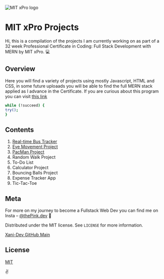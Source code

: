 
![MIT xPro logo](https://user-images.githubusercontent.com/71361700/111552144-1ab6ee00-8758-11eb-91e3-996779473307.png)


# MIT xPro Projects

Hi, this is a compilation of the projects I am currently working on as part of a 32 week Professional Certificate in Coding: Full Stack Development with MERN by MIT xPro. 💻

## Overview

Here you will find a variety of projects using mostly Javascript, HTML and CSS, in some future uploaads you will be able to find the full MERN stack applied as I advance in the Certificate.  If you are curious about this program you can visit [this link](https://xpro.mit.edu/announcements/) 

```bash
while (!succeed) {
try();
}
```

## Contents

 1. [Real-time Bus Tracker](https://github.com/xani-dev/MIT-Projects/tree/main/Real-Time-Bus-Tracker)
 2. [Eye Movement Project](https://github.com/xani-dev/MIT-Projects/tree/main/Eye-Movement)
 3. [PacMan Project](https://github.com/xani-dev/MIT-Projects/tree/main/PacMan-Factory)
 4. Random Walk Project
 5. To-Do List
 6. Calculator Project
 7. Bouncing Balls Project
 8. Expense Tracker App
 9. Tic-Tac-Toe

## Meta

For more on my journey to become a Fullstack Web Dev you can find me on Insta – [@thePink.dev](https://instagram.com/thepink.dev) 📸

Distributed under the MIT license. See ``LICENSE`` for more information.

[Xani-Dev GitHub Main](https://github.com/xani-dev/)

## License
[MIT](https://choosealicense.com/licenses/mit/)

✌️
